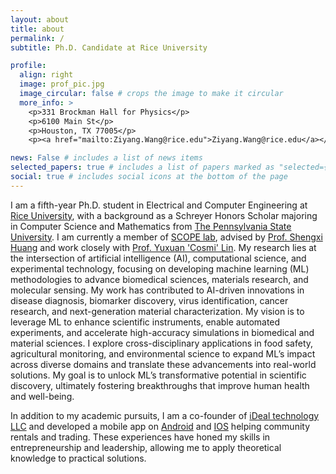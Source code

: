 ```yaml
---
layout: about
title: about
permalink: /
subtitle: Ph.D. Candidate at Rice University

profile:
  align: right
  image: prof_pic.jpg
  image_circular: false # crops the image to make it circular
  more_info: >
    <p>331 Brockman Hall for Physics</p>
    <p>6100 Main St</p>
    <p>Houston, TX 77005</p>
    <p><a href="mailto:Ziyang.Wang@rice.edu">Ziyang.Wang@rice.edu</a></p>

news: False # includes a list of news items
selected_papers: true # includes a list of papers marked as "selected={true}"
social: true # includes social icons at the bottom of the page
---
```


I am a fifth-year Ph.D. student in Electrical and Computer Engineering at [Rice University](https://www.rice.edu/), with a background as a Schreyer Honors Scholar majoring in Computer Science and Mathematics from [The Pennsylvania State University](https://www.psu.edu/). I am currently a member of [SCOPE lab](https://scopelab.rice.edu/), advised by [Prof. Shengxi Huang](https://profiles.rice.edu/faculty/shengxi-huang) and work closely with [Prof. Yuxuan 'Cosmi' Lin](https://engineering.tamu.edu/materials/profiles/lin-yuxuan-cosmi.html). My research lies at the intersection of artificial intelligence (AI), computational science, and experimental technology, focusing on developing machine learning (ML) methodologies to advance biomedical sciences, materials research, and molecular sensing. My work has contributed to AI-driven innovations in disease diagnosis, biomarker discovery, virus identification, cancer research, and next-generation material characterization. My vision is to leverage ML to enhance scientific instruments, enable automated experiments, and accelerate high-accuracy simulations in biomedical and material sciences. I explore cross-disciplinary applications in food safety, agricultural monitoring, and environmental science to expand ML’s impact across diverse domains and translate these advancements into real-world solutions. My goal is to unlock ML’s transformative potential in scientific discovery, ultimately fostering breakthroughs that improve human health and well-being.

In addition to my academic pursuits, I am a co-founder of [iDeal technology LLC](https://www.idealtechnology.org/home/) and developed a mobile app on [Android](https://play.google.com/store/apps/details?id=uni.UNI6849AE0) and [IOS](https://apps.apple.com/us/app/ideal%E7%88%B1%E5%85%9C/id1511598159) helping community rentals and trading.  These experiences have honed my skills in entrepreneurship and leadership, allowing me to apply theoretical knowledge to practical solutions.